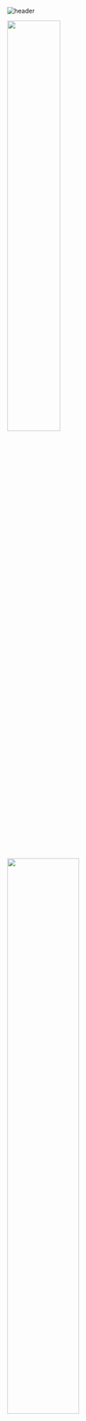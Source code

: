 ![header](https://capsule-render.vercel.app/api?type=slice&text=HI_THERE_NICE_TO_MEET_U&fontSize=20&fontColor=FFFFFF&fontAlign=83&fontAlignY=70&height=57&color=0:78785a,100:262626&animation=fadeIn)


<div class='container'>
<img style="height: auto; width: 49%;" class="img" src="https://github-readme-stats.vercel.app/api/top-langs/?username=djLee77&theme=apprentice&langs_count=8&layout=compact" />
&nbsp;
&nbsp;
<img style="height: auto; width: 57%;" class="img" src="https://github-readme-stats.vercel.app/api?username=djLee77&show_icons=true&theme=apprentice" />

</div>


<!--
**djLee77/djLee77** is a ✨ _special_ ✨ repository because its `README.md` (this file) appears on your GitHub profile.

Here are some ideas to get you started:

- 🔭 I’m currently working on ...
- 🌱 I’m currently learning ...
- 👯 I’m looking to collaborate on ...
- 🤔 I’m looking for help with ...
- 💬 Ask me about ...
- 📫 How to reach me: ...
- 😄 Pronouns: ...
- ⚡ Fun fact: ...
-->

